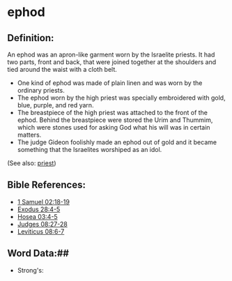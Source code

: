 # ephod #

## Definition: ##

An ephod was an apron-like garment worn by the Israelite priests. It had two parts, front and back, that were joined together at the shoulders and tied around the waist with a cloth belt.

* One kind of ephod was made of plain linen and was worn by the ordinary priests.
* The ephod worn by the high priest was specially embroidered with gold, blue, purple, and red yarn.
* The breastpiece of the high priest was attached to the front of the ephod. Behind the breastpiece were stored the Urim and Thummim, which were stones used for asking God what his will was in certain matters.
* The judge Gideon foolishly made an ephod out of gold and it became something that the Israelites worshiped as an idol.

(See also: [priest](../kt/priest.md))

## Bible References: ##

* [1 Samuel 02:18-19](rc://en/tn/help/1sa/02/18)
* [Exodus 28:4-5](rc://en/tn/help/exo/28/04)
* [Hosea 03:4-5](rc://en/tn/help/hos/03/04)
* [Judges 08:27-28](rc://en/tn/help/jdg/08/27)
* [Leviticus 08:6-7](rc://en/tn/help/lev/08/06)

## Word Data:##

* Strong's: 

